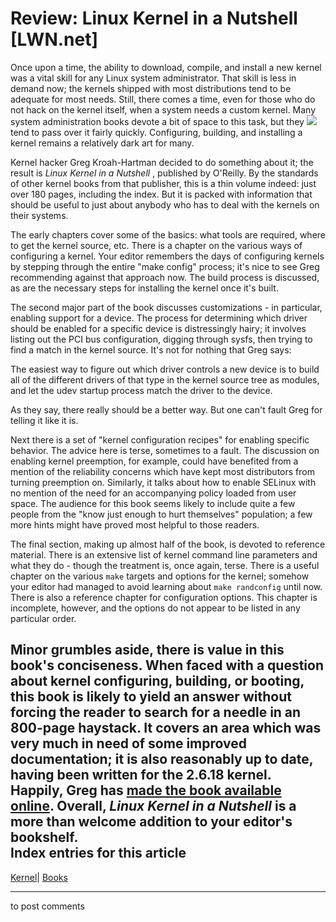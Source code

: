 # Review: Linux Kernel in a Nutshell [LWN.net]

Once upon a time, the ability to download, compile, and install a new kernel was a vital skill for any Linux system administrator. That skill is less in demand now; the kernels shipped with most distributions tend to be adequate for most needs. Still, there comes a time, even for those who do not hack on the kernel itself, when a system needs a custom kernel. Many system administration books devote a bit of space to this task, but they ![](https://static.lwn.net/images/ns/kernel/kernel-nutshell.gif) tend to pass over it fairly quickly. Configuring, building, and installing a kernel remains a relatively dark art for many. 

Kernel hacker Greg Kroah-Hartman decided to do something about it; the result is _Linux Kernel in a Nutshell_ , published by O'Reilly. By the standards of other kernel books from that publisher, this is a thin volume indeed: just over 180 pages, including the index. But it is packed with information that should be useful to just about anybody who has to deal with the kernels on their systems. 

The early chapters cover some of the basics: what tools are required, where to get the kernel source, etc. There is a chapter on the various ways of configuring a kernel. Your editor remembers the days of configuring kernels by stepping through the entire "make config" process; it's nice to see Greg recommending against that approach now. The build process is discussed, as are the necessary steps for installing the kernel once it's built. 

The second major part of the book discusses customizations - in particular, enabling support for a device. The process for determining which driver should be enabled for a specific device is distressingly hairy; it involves listing out the PCI bus configuration, digging through sysfs, then trying to find a match in the kernel source. It's not for nothing that Greg says: 

The easiest way to figure out which driver controls a new device is to build all of the different drivers of that type in the kernel source tree as modules, and let the udev startup process match the driver to the device. 

As they say, there really should be a better way. But one can't fault Greg for telling it like it is. 

Next there is a set of "kernel configuration recipes" for enabling specific behavior. The advice here is terse, sometimes to a fault. The discussion on enabling kernel preemption, for example, could have benefited from a mention of the reliability concerns which have kept most distributors from turning preemption on. Similarly, it talks about how to enable SELinux with no mention of the need for an accompanying policy loaded from user space. The audience for this book seems likely to include quite a few people from the "know just enough to hurt themselves" population; a few more hints might have proved most helpful to those readers. 

The final section, making up almost half of the book, is devoted to reference material. There is an extensive list of kernel command line parameters and what they do - though the treatment is, once again, terse. There is a useful chapter on the various `make` targets and options for the kernel; somehow your editor had managed to avoid learning about `make randconfig` until now. There is also a reference chapter for configuration options. This chapter is incomplete, however, and the options do not appear to be listed in any particular order. 

Minor grumbles aside, there is value in this book's conciseness. When faced with a question about kernel configuring, building, or booting, this book is likely to yield an answer without forcing the reader to search for a needle in an 800-page haystack. It covers an area which was very much in need of some improved documentation; it is also reasonably up to date, having been written for the 2.6.18 kernel. Happily, Greg has [made the book available online](http://kroah.com/lkn/). Overall, _Linux Kernel in a Nutshell_ is a more than welcome addition to your editor's bookshelf.  
Index entries for this article  
---  
[Kernel](/Kernel/Index)| [Books](/Kernel/Index#Books)  
  


* * *

to post comments 
